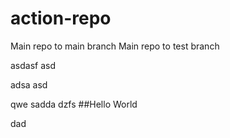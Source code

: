 # action-repo
Main repo to main branch
Main repo to test branch



asdasf
asd

adsa
asd

qwe
sadda
dzfs
##Hello World

dad
